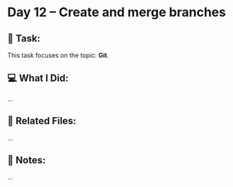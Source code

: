 # Day 12 – Create and merge branches

## 🔧 Task:
This task focuses on the topic: **Git**.

## 💻 What I Did:
...

## 🔗 Related Files:
...

## 📝 Notes:
...
